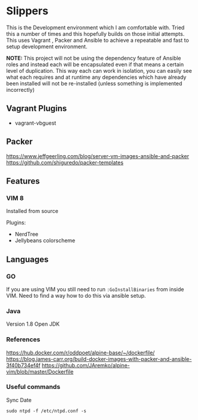 # Slippers

This is the Development environment which I am comfortable with.  Tried this a number of times and this hopefully builds on those initial attempts.  This uses Vagrant , Packer and Ansible to achieve a repeatable and fast to setup development environment.

<strong>NOTE: </strong> This project will not be using the dependency feature of Ansible roles and instead each will be encapsulated even if that means a certain level of duplication.  This way each can work in isolation, you can easily see what each requires and at runtime any dependencies which have already been installed will not be re-installed (unless something is implemented incorrectly)

## Vagrant Plugins

- vagrant-vbguest


## Packer

https://www.jeffgeerling.com/blog/server-vm-images-ansible-and-packer
https://github.com/shiguredo/packer-templates

## Features

### VIM 8

Installed from source

Plugins:

- NerdTree
- Jellybeans colorscheme

## Languages

### GO

If you are using VIM you still need to run `:GoInstallBinaries` from inside VIM.  Need to find a way how to do this via ansible setup.

### Java

Version 1.8 Open JDK


### References

https://hub.docker.com/r/oddpoet/alpine-base/~/dockerfile/
https://blog.james-carr.org/build-docker-images-with-packer-and-ansible-3f40b734ef4f
https://github.com/JAremko/alpine-vim/blob/master/Dockerfile


### Useful commands

Sync Date
```
sudo ntpd -f /etc/ntpd.conf -s
```
